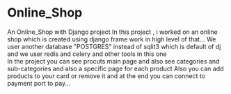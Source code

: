 # Online_Shop
An Online_Shop with Django project
In this project ,  i worked on an online shop which is created using django frame work in high level of that...
We user another database "POSTGRES" instead of sqlit3 which is default of dj and we user redis and celery and other tools in this one\
In the project you can see procuts main page and also see categories and sub-categories and also a specific page for each product
Also you can add products to your card or remove it and at the end you can connect to payment port to pay...

